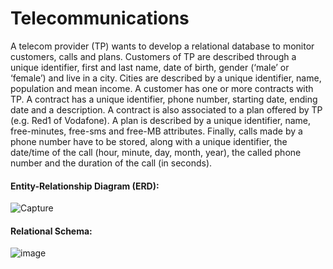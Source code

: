 # Telecommunications
A telecom provider (TP) wants to develop a relational database to monitor customers, calls and plans.
Customers of TP are described through a unique identifier, first and last name, date of birth, gender (‘male’ or ‘female’) and live in a city. Cities are described by a unique identifier, name, population and mean income. A customer has one or more contracts with TP. A contract has a unique identifier, phone number, starting date, ending date and a description. A contract is also associated to a plan offered by TP (e.g. Red1 of Vodafone). A plan is described by a unique identifier, name, free-minutes, free-sms and free-MB attributes. Finally, calls made by a phone number have to be stored, along with a unique identifier, the date/time of the call (hour, minute, day, month, year), the called phone number and the duration of the call (in seconds).

#### Entity-Relationship Diagram (ERD):

![Capture](https://user-images.githubusercontent.com/99885124/154706260-5c3afa8c-9717-4d85-8daa-179bcbaf7073.JPG)

#### Relational Schema:

![image](https://user-images.githubusercontent.com/99885124/154706659-f44cffeb-5a83-4cc4-a4a5-ed519f12f50a.png)
